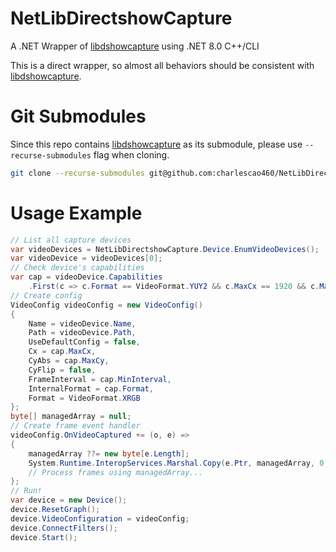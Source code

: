 # NetLibDirectshowCapture
A .NET Wrapper of [libdshowcapture](https://github.com/obsproject/libdshowcapture) using .NET 8.0 C++/CLI 

This is a direct wrapper, so almost all behaviors should be consistent with [libdshowcapture](https://github.com/obsproject/libdshowcapture).

# Git Submodules
Since this repo contains [libdshowcapture](https://github.com/obsproject/libdshowcapture) as its submodule, please use `--recurse-submodules` flag when cloning.

```bash
git clone --recurse-submodules git@github.com:charlescao460/NetLibDirectshowCapture.git
``` 

# Usage Example
```C#
// List all capture devices
var videoDevices = NetLibDirectshowCapture.Device.EnumVideoDevices();
var videoDevice = videoDevices[0];
// Check device's capabilities
var cap = videoDevice.Capabilities
    .First(c => c.Format == VideoFormat.YUY2 && c.MaxCx == 1920 && c.MaxCy == 1080);
// Create config
VideoConfig videoConfig = new VideoConfig()
{
    Name = videoDevice.Name,
    Path = videoDevice.Path,
    UseDefaultConfig = false,
    Cx = cap.MaxCx,
    CyAbs = cap.MaxCy,
    CyFlip = false,
    FrameInterval = cap.MinInterval,
    InternalFormat = cap.Format,
    Format = VideoFormat.XRGB
};
byte[] managedArray = null;
// Create frame event handler
videoConfig.OnVideoCaptured += (o, e) =>
{
    managedArray ??= new byte[e.Length];
    System.Runtime.InteropServices.Marshal.Copy(e.Ptr, managedArray, 0, e.Length);
    // Process frames using managedArray...
};
// Run!
var device = new Device();
device.ResetGraph();
device.VideoConfiguration = videoConfig;
device.ConnectFilters();
device.Start();
```
